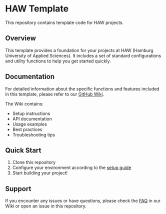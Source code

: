# HAW Template

This repository contains template code for HAW projects.

## Overview

This template provides a foundation for your projects at HAW (Hamburg University of Applied Sciences). It includes a set of standard configurations and utility functions to help you get started quickly.

## Documentation

For detailed information about the specific functions and features included in this template, please refer to our [GitHub Wiki](https://github.com/Guemmel/HAWTemplate/wiki).

The Wiki contains:
- Setup instructions
- API documentation
- Usage examples
- Best practices
- Troubleshooting tips

## Quick Start

1. Clone this repository
2. Configure your environment according to the [setup guide](https://github.com/Guemmel/HAWTemplate/wiki/Setup)
3. Start building your project!

## Support

If you encounter any issues or have questions, please check the [FAQ](https://github.com/Guemmel/HAWTemplate/wiki/FAQ) in our Wiki or open an issue in this repository.
